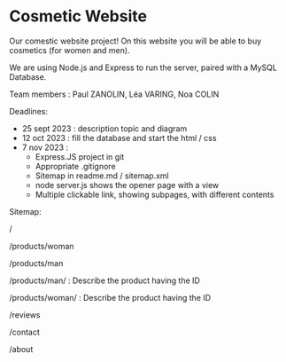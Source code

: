 # Cosmetic Website

Our comestic website project!
On this website you will be able to buy cosmetics (for women and men).

We are using Node.js and Express to run the server, paired with a MySQL Database.

Team members : Paul ZANOLIN, Léa VARING, Noa COLIN 

Deadlines: 
- 25 sept 2023 : description topic and diagram
- 12 oct 2023 : fill the database and start the html / css 
- 7 nov 2023 :
    - Express.JS project in git
    - Appropriate .gitignore
    - Sitemap in readme.md / sitemap.xml
    - node server.js shows the opener page with a view
    - Multiple clickable link, showing subpages, with different contents


Sitemap: 

/

/products/woman

/products/man

/products/man/<int> : Describe the product having the ID <int>

/products/woman/<int> : Describe the product having the ID <int>

/reviews

/contact

/about
